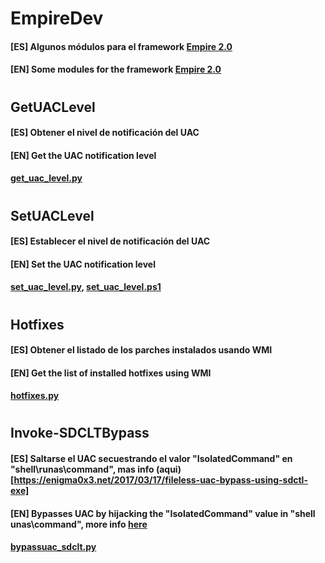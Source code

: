 # EmpireDev
#### [ES] Algunos módulos para el framework [Empire 2.0](https://github.com/empireproject/empire)
#### [EN] Some modules for the framework [Empire 2.0](https://github.com/empireproject/empire)
# 
## GetUACLevel
#### [ES] Obtener el nivel de notificación del UAC
#### [EN] Get the UAC notification level
#### [get_uac_level.py](lib/modules/powershell/collection/get_uac_level.py)
# 
## SetUACLevel
#### [ES] Establecer el nivel de notificación del UAC
#### [EN] Set the UAC notification level
#### [set_uac_level.py](lib/modules/powershell/collection/set_uac_level.py), [set_uac_level.ps1](data/module_source/collection/set_uac_level.ps1)
# 
## Hotfixes
#### [ES] Obtener el listado de los parches instalados usando WMI
#### [EN] Get the list of installed hotfixes using WMI
#### [hotfixes.py](lib/modules/powershell/collection/hotfixes.py)
# 
## Invoke-SDCLTBypass
#### [ES] Saltarse el UAC secuestrando el valor "IsolatedCommand" en "shell\runas\command", mas info (aqui)[https://enigma0x3.net/2017/03/17/fileless-uac-bypass-using-sdctl-exe]
#### [EN] Bypasses UAC by hijacking the "IsolatedCommand" value in "shell unas\command", more info [here](https://enigma0x3.net/2017/03/17/fileless-uac-bypass-using-sdclt-exe)
#### [bypassuac_sdclt.py](lib/modules/powershell/privesc/bypassuac_sdclt.py)
